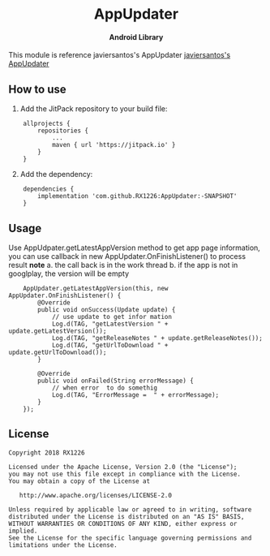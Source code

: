 <h1 align="center">AppUpdater </h1>
<h4 align="center">Android Library</h4>

This module is reference javiersantos's AppUpdater
<a href="https://github.com/javiersantos/AppUpdaterr">javiersantos's AppUpdater</a>

## How to use
1. Add the JitPack repository to your build file:
```
    allprojects {
        repositories {
            ...
            maven { url 'https://jitpack.io' }
        }
    }
```
2. Add the dependency:
```
    dependencies {
        implementation 'com.github.RX1226:AppUpdater:-SNAPSHOT'
    }
```
## Usage
Use AppUdpater.getLatestAppVersion method to get app page information,
you can use callback in new AppUpdater.OnFinishListener() to process result
**note**
a. the call back is in the work thread
b. if the app is not in googlplay, the version will be empty

        AppUpdater.getLatestAppVersion(this, new AppUpdater.OnFinishListener() {
            @Override
            public void onSuccess(Update update) {
                // use update to get infor mation
                Log.d(TAG, "getLatestVersion " + update.getLatestVersion());
                Log.d(TAG, "getReleaseNotes " + update.getReleaseNotes());
                Log.d(TAG, "getUrlToDownload " + update.getUrlToDownload());
            }

            @Override
            public void onFailed(String errorMessage) {
                // when error  to do somethig
                Log.d(TAG, "ErrorMessage =  " + errorMessage);
            }
        });

## License
	Copyright 2018 RX1226

	Licensed under the Apache License, Version 2.0 (the "License");
	you may not use this file except in compliance with the License.
	You may obtain a copy of the License at

	   http://www.apache.org/licenses/LICENSE-2.0

	Unless required by applicable law or agreed to in writing, software
	distributed under the License is distributed on an "AS IS" BASIS,
	WITHOUT WARRANTIES OR CONDITIONS OF ANY KIND, either express or implied.
	See the License for the specific language governing permissions and
	limitations under the License.

